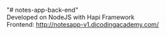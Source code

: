 "# notes-app-back-end" <br>
Developed on NodeJS with Hapi Framework <br>
Frontend: http://notesapp-v1.dicodingacademy.com/ <br>
